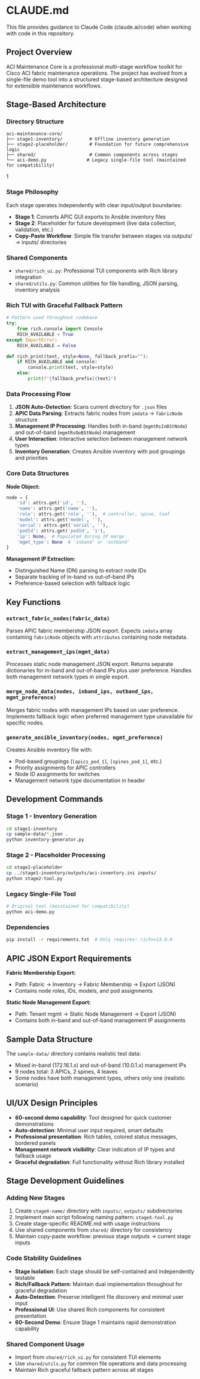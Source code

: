 # CLAUDE.md

This file provides guidance to Claude Code (claude.ai/code) when working with code in this repository.

## Project Overview

ACI Maintenance Core is a professional multi-stage workflow toolkit for Cisco ACI fabric maintenance operations. The project has evolved from a single-file demo tool into a structured stage-based architecture designed for extensible maintenance workflows.

## Stage-Based Architecture

### Directory Structure
```
aci-maintenance-core/
├── stage1-inventory/          # Offline inventory generation
├── stage2-placeholder/        # Foundation for future comprehensive logic  
├── shared/                    # Common components across stages
└── aci-demo.py               # Legacy single-file tool (maintained for compatibility)
```
1
### Stage Philosophy
Each stage operates independently with clear input/output boundaries:
- **Stage 1**: Converts APIC GUI exports to Ansible inventory files
- **Stage 2**: Placeholder for future development (live data collection, validation, etc.)
- **Copy-Paste Workflow**: Simple file transfer between stages via outputs/ → inputs/ directories

### Shared Components
- `shared/rich_ui.py`: Professional TUI components with Rich library integration
- `shared/utils.py`: Common utilities for file handling, JSON parsing, inventory analysis

### Rich TUI with Graceful Fallback Pattern
```python
# Pattern used throughout codebase
try:
    from rich.console import Console
    RICH_AVAILABLE = True
except ImportError:
    RICH_AVAILABLE = False

def rich_print(text, style=None, fallback_prefix=""):
    if RICH_AVAILABLE and console:
        console.print(text, style=style)
    else:
        print(f"{fallback_prefix}{text}")
```

### Data Processing Flow

1. **JSON Auto-Detection**: Scans current directory for `.json` files
2. **APIC Data Parsing**: Extracts fabric nodes from `imdata` → `fabricNode` structure
3. **Management IP Processing**: Handles both in-band (`mgmtRsInBStNode`) and out-of-band (`mgmtRsOoBStNode`) management
4. **User Interaction**: Interactive selection between management network types
5. **Inventory Generation**: Creates Ansible inventory with pod groupings and priorities

### Core Data Structures

**Node Object:**
```python
node = {
    'id': attrs.get('id', ''),
    'name': attrs.get('name', ''),
    'role': attrs.get('role', ''),  # controller, spine, leaf
    'model': attrs.get('model', ''),
    'serial': attrs.get('serial', ''),
    'podId': attrs.get('podId', '1'),
    'ip': None,  # Populated during IP merge
    'mgmt_type': None  # 'inband' or 'outband'
}
```

**Management IP Extraction:**
- Distinguished Name (DN) parsing to extract node IDs
- Separate tracking of in-band vs out-of-band IPs
- Preference-based selection with fallback logic

## Key Functions

### `extract_fabric_nodes(fabric_data)`
Parses APIC fabric membership JSON export. Expects `imdata` array containing `fabricNode` objects with `attributes` containing node metadata.

### `extract_management_ips(mgmt_data)`
Processes static node management JSON export. Returns separate dictionaries for in-band and out-of-band IPs plus user preference. Handles both management network types in single export.

### `merge_node_data(nodes, inband_ips, outband_ips, mgmt_preference)`
Merges fabric nodes with management IPs based on user preference. Implements fallback logic when preferred management type unavailable for specific nodes.

### `generate_ansible_inventory(nodes, mgmt_preference)`
Creates Ansible inventory file with:
- Pod-based groupings (`[apics_pod_1]`, `[spines_pod_1]`, etc.)
- Priority assignments for APIC controllers
- Node ID assignments for switches
- Management network type documentation in header

## Development Commands

### Stage 1 - Inventory Generation
```bash
cd stage1-inventory
cp sample-data/*.json .
python inventory-generator.py
```

### Stage 2 - Placeholder Processing  
```bash
cd stage2-placeholder
cp ../stage1-inventory/outputs/aci-inventory.ini inputs/
python stage2-tool.py
```

### Legacy Single-File Tool
```bash
# Original tool (maintained for compatibility)
python aci-demo.py
```

### Dependencies
```bash
pip install -r requirements.txt  # Only requires: rich>=13.0.0
```

## APIC JSON Export Requirements

**Fabric Membership Export:**
- Path: Fabric → Inventory → Fabric Membership → Export (JSON)
- Contains node roles, IDs, models, and pod assignments

**Static Node Management Export:**
- Path: Tenant mgmt → Static Node Management → Export (JSON)  
- Contains both in-band and out-of-band management IP assignments

## Sample Data Structure

The `sample-data/` directory contains realistic test data:
- Mixed in-band (172.16.1.x) and out-of-band (10.0.1.x) management IPs
- 9 nodes total: 3 APICs, 2 spines, 4 leaves
- Some nodes have both management types, others only one (realistic scenario)

## UI/UX Design Principles

- **60-second demo capability**: Tool designed for quick customer demonstrations
- **Auto-detection**: Minimal user input required, smart defaults
- **Professional presentation**: Rich tables, colored status messages, bordered panels
- **Management network visibility**: Clear indication of IP types and fallback usage
- **Graceful degradation**: Full functionality without Rich library installed

## Stage Development Guidelines

### Adding New Stages
1. Create `stageX-name/` directory with `inputs/`, `outputs/` subdirectories
2. Implement main script following naming pattern: `stageX-tool.py`
3. Create stage-specific README.md with usage instructions
4. Use shared components from `shared/` directory for consistency
5. Maintain copy-paste workflow: previous stage outputs → current stage inputs

### Code Stability Guidelines
- **Stage Isolation**: Each stage should be self-contained and independently testable
- **Rich/Fallback Pattern**: Maintain dual implementation throughout for graceful degradation
- **Auto-Detection**: Preserve intelligent file discovery and minimal user input
- **Professional UI**: Use shared Rich components for consistent presentation
- **60-Second Demo**: Ensure Stage 1 maintains rapid demonstration capability

### Shared Component Usage
- Import from `shared/rich_ui.py` for consistent TUI elements
- Use `shared/utils.py` for common file operations and data processing
- Maintain Rich graceful fallback pattern across all stages